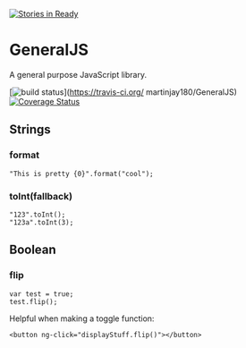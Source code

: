 [![Stories in Ready](https://badge.waffle.io/martinjay180/GeneralJS.png?label=ready&title=Ready)](https://waffle.io/martinjay180/GeneralJS)
# GeneralJS
A general purpose JavaScript library.

[![build status](https://secure.travis-ci.org/martinjay180/GeneralJS.png)](https://travis-ci.org/ martinjay180/GeneralJS)
[![Coverage Status](https://coveralls.io/repos/martinjay180/GeneralJS/badge.svg)](https://coveralls.io/github/martinjay180/GeneralJS?branch=master)

## Strings

### format

    "This is pretty {0}".format("cool");
    
### toInt(fallback)

    "123".toInt();
    "123a".toInt(3);
    
## Boolean

### flip

    var test = true;
    test.flip();

Helpful when making a toggle function:

    <button ng-click="displayStuff.flip()"></button>
